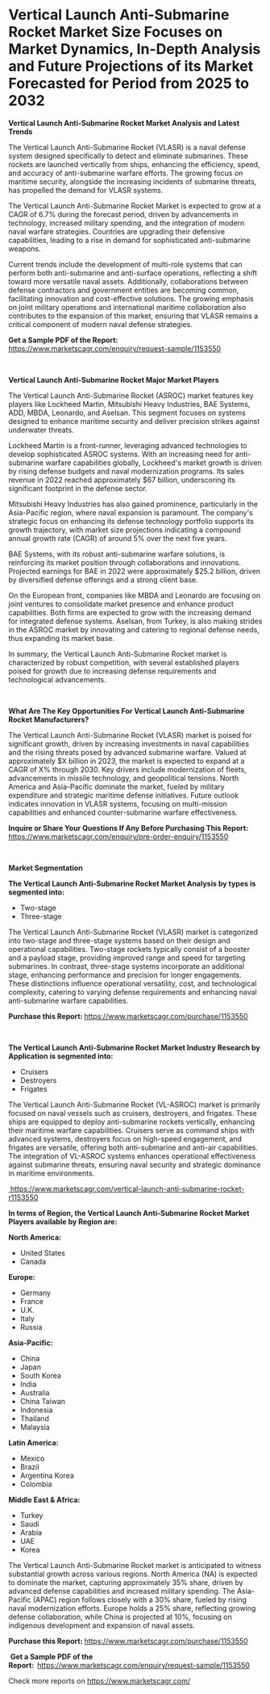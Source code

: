 <p><h1>Vertical Launch Anti-Submarine Rocket Market Size Focuses on Market Dynamics, In-Depth Analysis and Future Projections of its Market Forecasted for Period from 2025 to 2032</h1></p><p><strong>Vertical Launch Anti-Submarine Rocket Market Analysis and Latest Trends</strong></p>
<p><p>The Vertical Launch Anti-Submarine Rocket (VLASR) is a naval defense system designed specifically to detect and eliminate submarines. These rockets are launched vertically from ships, enhancing the efficiency, speed, and accuracy of anti-submarine warfare efforts. The growing focus on maritime security, alongside the increasing incidents of submarine threats, has propelled the demand for VLASR systems.</p><p>The Vertical Launch Anti-Submarine Rocket Market is expected to grow at a CAGR of 6.7% during the forecast period, driven by advancements in technology, increased military spending, and the integration of modern naval warfare strategies. Countries are upgrading their defensive capabilities, leading to a rise in demand for sophisticated anti-submarine weapons. </p><p>Current trends include the development of multi-role systems that can perform both anti-submarine and anti-surface operations, reflecting a shift toward more versatile naval assets. Additionally, collaborations between defense contractors and government entities are becoming common, facilitating innovation and cost-effective solutions. The growing emphasis on joint military operations and international maritime collaboration also contributes to the expansion of this market, ensuring that VLASR remains a critical component of modern naval defense strategies.</p></p>
<p><strong>Get a Sample PDF of the Report:&nbsp;</strong> <a href="https://www.marketscagr.com/enquiry/request-sample/1153550?utm_campaign=2304&utm_medium=2&utm_source=Github&utm_content=ia&utm_term=12042025&utm_id=vertical-launch-anti-submarine-rocket">https://www.marketscagr.com/enquiry/request-sample/1153550</a></p>
<p>&nbsp;</p>
<p><strong>Vertical Launch Anti-Submarine Rocket Major Market Players</strong></p>
<p><p>The Vertical Launch Anti-Submarine Rocket (ASROC) market features key players like Lockheed Martin, Mitsubishi Heavy Industries, BAE Systems, ADD, MBDA, Leonardo, and Aselsan. This segment focuses on systems designed to enhance maritime security and deliver precision strikes against underwater threats.</p><p>Lockheed Martin is a front-runner, leveraging advanced technologies to develop sophisticated ASROC systems. With an increasing need for anti-submarine warfare capabilities globally, Lockheed's market growth is driven by rising defense budgets and naval modernization programs. Its sales revenue in 2022 reached approximately $67 billion, underscoring its significant footprint in the defense sector.</p><p>Mitsubishi Heavy Industries has also gained prominence, particularly in the Asia-Pacific region, where naval expansion is paramount. The company's strategic focus on enhancing its defense technology portfolio supports its growth trajectory, with market size projections indicating a compound annual growth rate (CAGR) of around 5% over the next five years.</p><p>BAE Systems, with its robust anti-submarine warfare solutions, is reinforcing its market position through collaborations and innovations. Projected earnings for BAE in 2022 were approximately $25.2 billion, driven by diversified defense offerings and a strong client base.</p><p>On the European front, companies like MBDA and Leonardo are focusing on joint ventures to consolidate market presence and enhance product capabilities. Both firms are expected to grow with the increasing demand for integrated defense systems. Aselsan, from Turkey, is also making strides in the ASROC market by innovating and catering to regional defense needs, thus expanding its market base.</p><p>In summary, the Vertical Launch Anti-Submarine Rocket market is characterized by robust competition, with several established players poised for growth due to increasing defense requirements and technological advancements.</p></p>
<p>&nbsp;</p>
<p><strong>What Are The Key Opportunities For Vertical Launch Anti-Submarine Rocket Manufacturers?</strong></p>
<p><p>The Vertical Launch Anti-Submarine Rocket (VLASR) market is poised for significant growth, driven by increasing investments in naval capabilities and the rising threats posed by advanced submarine warfare. Valued at approximately $X billion in 2023, the market is expected to expand at a CAGR of X% through 2030. Key drivers include modernization of fleets, advancements in missile technology, and geopolitical tensions. North America and Asia-Pacific dominate the market, fueled by military expenditure and strategic maritime defense initiatives. Future outlook indicates innovation in VLASR systems, focusing on multi-mission capabilities and enhanced counter-submarine warfare effectiveness.</p></p>
<p><strong>Inquire or Share Your Questions If Any Before Purchasing This Report:</strong> <a href="https://www.marketscagr.com/enquiry/pre-order-enquiry/1153550?utm_campaign=2304&utm_medium=2&utm_source=Github&utm_content=ia&utm_term=12042025&utm_id=vertical-launch-anti-submarine-rocket">https://www.marketscagr.com/enquiry/pre-order-enquiry/1153550</a></p>
<p>&nbsp;</p>
<p><strong>Market Segmentation</strong></p>
<p><strong>The Vertical Launch Anti-Submarine Rocket Market Analysis by types is segmented into:</strong></p>
<p><ul><li>Two-stage</li><li>Three-stage</li></ul></p>
<p><p>The Vertical Launch Anti-Submarine Rocket (VLASR) market is categorized into two-stage and three-stage systems based on their design and operational capabilities. Two-stage rockets typically consist of a booster and a payload stage, providing improved range and speed for targeting submarines. In contrast, three-stage systems incorporate an additional stage, enhancing performance and precision for longer engagements. These distinctions influence operational versatility, cost, and technological complexity, catering to varying defense requirements and enhancing naval anti-submarine warfare capabilities.</p></p>
<p><strong>Purchase this Report:&nbsp;</strong><a href="https://www.marketscagr.com/purchase/1153550?utm_campaign=2304&utm_medium=2&utm_source=Github&utm_content=ia&utm_term=12042025&utm_id=vertical-launch-anti-submarine-rocket">https://www.marketscagr.com/purchase/1153550</a></p>
<p>&nbsp;</p>
<p><strong>The Vertical Launch Anti-Submarine Rocket Market Industry Research by Application is segmented into:</strong></p>
<p><ul><li>Cruisers</li><li>Destroyers</li><li>Frigates</li></ul></p>
<p><p>The Vertical Launch Anti-Submarine Rocket (VL-ASROC) market is primarily focused on naval vessels such as cruisers, destroyers, and frigates. These ships are equipped to deploy anti-submarine rockets vertically, enhancing their maritime warfare capabilities. Cruisers serve as command ships with advanced systems, destroyers focus on high-speed engagement, and frigates are versatile, offering both anti-submarine and anti-air capabilities. The integration of VL-ASROC systems enhances operational effectiveness against submarine threats, ensuring naval security and strategic dominance in maritime environments.</p></p>
<p><a href="https://www.marketscagr.com/vertical-launch-anti-submarine-rocket-r1153550?utm_campaign=2304&utm_medium=2&utm_source=Github&utm_content=ia&utm_term=12042025&utm_id=vertical-launch-anti-submarine-rocket">&nbsp;https://www.marketscagr.com/vertical-launch-anti-submarine-rocket-r1153550</a></p>
<p><strong>In terms of Region, the Vertical Launch Anti-Submarine Rocket Market Players available by Region are:</strong></p>
<p>
    <p> <strong> North America: </strong>
        <ul>
            <li>United States</li>
            <li>Canada</li>
        </ul>
        </p> 
    <p> <strong> Europe: </strong>
        <ul>
            <li>Germany</li>
            <li>France</li>
            <li>U.K.</li>
            <li>Italy</li>
            <li>Russia</li>
        </ul>
        </p> 
    <p> <strong> Asia-Pacific: </strong>
        <ul>
            <li>China</li>
            <li>Japan</li>
            <li>South Korea</li>
            <li>India</li>
            <li>Australia</li>
            <li>China Taiwan</li>
            <li>Indonesia</li>
            <li>Thailand</li>
            <li>Malaysia</li>
        </ul>
        </p> 
    <p> <strong> Latin America: </strong>
        <ul>
            <li>Mexico</li>
            <li>Brazil</li>
            <li>Argentina Korea</li>
            <li>Colombia</li>
        </ul>
        </p> 
    <p> <strong> Middle East & Africa: </strong>
        <ul>
            <li>Turkey</li>
            <li>Saudi</li>
            <li>Arabia</li>
            <li>UAE</li>
            <li>Korea</li>
        </ul>
    </p>
    </p>
<p><p>The Vertical Launch Anti-Submarine Rocket market is anticipated to witness substantial growth across various regions. North America (NA) is expected to dominate the market, capturing approximately 35% share, driven by advanced defense capabilities and increased military spending. The Asia-Pacific (APAC) region follows closely with a 30% share, fueled by rising naval modernization efforts. Europe holds a 25% share, reflecting growing defense collaboration, while China is projected at 10%, focusing on indigenous development and expansion of naval assets.</p></p>
<p><strong>Purchase this Report: </strong><a href="https://www.marketscagr.com/purchase/1153550?utm_campaign=2304&utm_medium=2&utm_source=Github&utm_content=ia&utm_term=12042025&utm_id=vertical-launch-anti-submarine-rocket">https://www.marketscagr.com/purchase/1153550</a></p>
<p>&nbsp;<strong>Get a Sample PDF of the Report:&nbsp;&nbsp;</strong><a href="https://www.marketscagr.com/enquiry/request-sample/1153550?utm_campaign=2304&utm_medium=2&utm_source=Github&utm_content=ia&utm_term=12042025&utm_id=vertical-launch-anti-submarine-rocket">https://www.marketscagr.com/enquiry/request-sample/1153550</a></p>
<p><strong></strong></p>
<p>Check more reports on <a href="https://www.marketscagr.com/?utm_campaign=2304&utm_medium=2&utm_source=Github&utm_content=ia&utm_term=12042025&utm_id=vertical-launch-anti-submarine-rocket">https://www.marketscagr.com/</a></p>